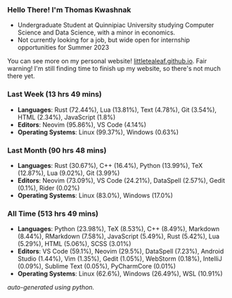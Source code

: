 
### Hello There! I'm Thomas Kwashnak

- Undergraduate Student at Quinnipiac University studying Computer Science and Data Science, with a minor in economics.
- Not currently looking for a job, but wide open for internship opportunities for Summer 2023

You can see more on my personal website! [littletealeaf.github.io](https://littletealeaf.github.io). Fair warning! I'm still finding time to finish up my website, so there's not much there yet.

### Last Week (13 hrs 49 mins)
- **Languages**: Rust (72.44%), Lua (13.81%), Text (4.78%), Git (3.54%), HTML (2.34%), JavaScript (1.8%)
- **Editors**: Neovim (95.86%), VS Code (4.14%)
- **Operating Systems**: Linux (99.37%), Windows (0.63%)
    
### Last Month (90 hrs 48 mins)
- **Languages**: Rust (30.67%), C++ (16.4%), Python (13.99%), TeX (12.87%), Lua (9.02%), Git (3.99%)
- **Editors**: Neovim (73.09%), VS Code (24.21%), DataSpell (2.57%), Gedit (0.1%), Rider (0.02%)
- **Operating Systems**: Linux (83.0%), Windows (17.0%)
    
### All Time (513 hrs 49 mins)
- **Languages**: Python (23.98%), TeX (8.53%), C++ (8.49%), Markdown (8.44%), RMarkdown (7.58%), JavaScript (5.49%), Rust (5.42%), Lua (5.29%), HTML (5.06%), SCSS (3.01%)
- **Editors**: VS Code (59.1%), Neovim (29.5%), DataSpell (7.23%), Android Studio (1.44%), Vim (1.35%), Gedit (1.05%), WebStorm (0.18%), IntelliJ (0.09%), Sublime Text (0.05%), PyCharmCore (0.01%)
- **Operating Systems**: Linux (62.6%), Windows (26.49%), WSL (10.91%)
    

*auto-generated using python.*
